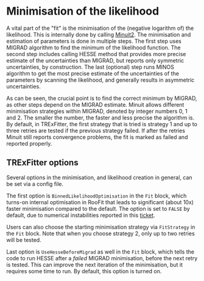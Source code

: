 # Minimisation of the likelihood

A vital part of the "fit" is the minimisation of the (negative logarithm of) the likelihood.
This is internally done by calling [Minuit2](https://root.cern.ch/doc/master/Minuit2Page.html).
The minimisation and estimation of parameters is done in multiple steps.
The first step uses MIGRAD algorithm to find the minimum of the likelihood function.
The second step includes calling HESSE method that provides more precise estimate of the uncertainties than MIGRAD, but reports only symmetric uncertainties, by construction.
The last (optional) step runs MINOS algorithm to get the most precise estimate of the uncertainties of the parameters by scanning the likelihood, and generally results in asymmetric uncertainties.

As can be seen, the crucial point is to find the correct minimum by MIGRAD, as other steps depend on the MIGRAD estimate.
Minuit allows different minimisation strategies within MIGRAD, denoted by integer numbers 0, 1 and 2.
The smaller the number, the faster and less precise the algorithm is.
By default, in TRExFitter, the first strategy that is tried is strategy 1 and up to three retries are tested if the previous strategy failed.
If after the retries Minuit still reports convergence problems, the fit is marked as failed and reported properly.

## TRExFitter options
Several options in the minimisation, and likelihood creation in general, can be set via a config file.

The first option is `BinnedLikelihoodOptimisation` in the `Fit` block, which turns-on internal optimisation in RooFit that leads to significant (about 10x) faster minimisation compared to the default.
The option is set to `FALSE` by default, due to numerical instabilities reported in this [ticket](https://root-forum.cern.ch/t/unexpected-behaviour-of-turning-on-off-binned-likelihood-fit-in-the-context-of-reordering-samples/39983?u=philtk74).

Users can also choose the starting minimisation strategy via `FitStrategy` in the `Fit` block.
Note that when you choose strategy 2, only up to two retries will be tested.

Last option is `UseHesseBeforeMigrad` as well in the `Fit` block, which tells the code to run HESSE after a _failed_ MIGRAD minimisation, before the next retry is tested.
This can improve the next iteration of the minimisation, but it requires some time to run.
By default, this option is turned on.
